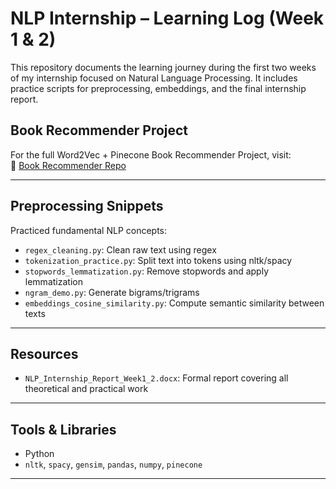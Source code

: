 # NLP Internship – Learning Log (Week 1 & 2)

This repository documents the learning journey during the first two weeks of my internship focused on Natural Language Processing. It includes practice scripts for preprocessing, embeddings, and the final internship report.

##  Book Recommender Project
For the full Word2Vec + Pinecone Book Recommender Project, visit:  
🔗 [Book Recommender Repo](https://github.com/fabehazahid/Book-Recommender)

---

##  Preprocessing Snippets
Practiced fundamental NLP concepts:
- `regex_cleaning.py`: Clean raw text using regex
- `tokenization_practice.py`: Split text into tokens using nltk/spacy
- `stopwords_lemmatization.py`: Remove stopwords and apply lemmatization
- `ngram_demo.py`: Generate bigrams/trigrams
- `embeddings_cosine_similarity.py`: Compute semantic similarity between texts

---

##  Resources
- `NLP_Internship_Report_Week1_2.docx`: Formal report covering all theoretical and practical work

---

##  Tools & Libraries
- Python
- `nltk`, `spacy`, `gensim`, `pandas`, `numpy`, `pinecone`

---
